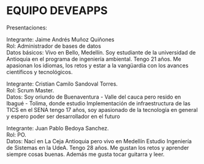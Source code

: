 # EQUIPO DEVEAPPS

Presentaciones:

Integrante: Jaime Andrés Muñoz Quiñones<br>
Rol: Administrador de bases de datos<br>
Datos básicos: Vivo en Bello, Medellín. Soy estudiante de la universidad de Antioquia
en el programa de ingeniería ambiental. Tengo 21 años. Me apasionan los idiomas, los retos
y estar a la vangüardia con los avances científicos y tecnológicos.

Integrante: Cristian Camilo Sandoval Torres.<br>
Rol: Scrum Master.<br>
Datos: Soy oriundo de Buenaventura - Valle del cauca pero resido en Ibagué - Tolima, donde 
estudio Implementación de infraestructura de las TICS en el SENA tengo 17 años, soy apasionado de 
la tecnología en general y espero poder ser desarrollador en el futuro

Integrante: Juan Pablo Bedoya Sanchez.<br>
Rol: PO.<br>
Datos: Nací en La Ceja Antioquia pero vivo en Medellín
Estudio Ingeniería de Sistemas en la UdeA.  Tengo 28 años.
Me gustan los retos y aprender siempre cosas buenas. Además me gusta tocar guitarra y leer.
